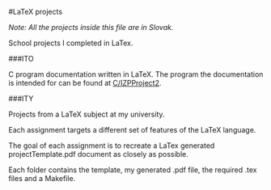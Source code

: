 #LaTeX projects

*Note: All the projects inside this file are in Slovak.*

School projects I completed in LaTex.

###ITO

C program documentation written in LaTeX. The program the documentation is intended for can be found at [C/IZPProject2](https://github.com/Vixian/education/tree/master/C/IZPProject2).

###ITY

Projects from a LaTeX subject at my university.

Each assignment targets a different set of features of the LaTeX language.

The goal of each assignment is to recreate a LaTex generated project<number>Template.pdf document as closely as possible.

Each folder contains the template, my generated .pdf file, the required .tex files and a Makefile.
